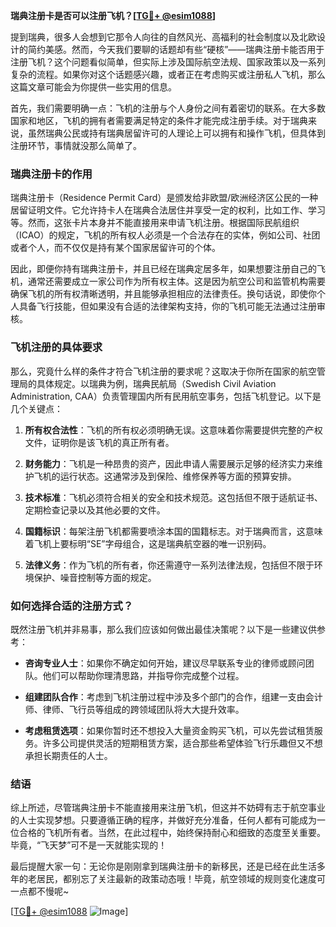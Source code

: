 **瑞典注册卡是否可以注册飞机？[[TG💪+ @esim1088](https://t.me/s/esim1088)]**

提到瑞典，很多人会想到它那令人向往的自然风光、高福利的社会制度以及北欧设计的简约美感。然而，今天我们要聊的话题却有些“硬核”——瑞典注册卡能否用于注册飞机？这个问题看似简单，但实际上涉及国际航空法规、国家政策以及一系列复杂的流程。如果你对这个话题感兴趣，或者正在考虑购买或注册私人飞机，那么这篇文章可能会为你提供一些实用的信息。

首先，我们需要明确一点：飞机的注册与个人身份之间有着密切的联系。在大多数国家和地区，飞机的拥有者需要满足特定的条件才能完成注册手续。对于瑞典来说，虽然瑞典公民或持有瑞典居留许可的人理论上可以拥有和操作飞机，但具体到注册环节，事情就没那么简单了。

### 瑞典注册卡的作用

瑞典注册卡（Residence Permit Card）是颁发给非欧盟/欧洲经济区公民的一种居留证明文件。它允许持卡人在瑞典合法居住并享受一定的权利，比如工作、学习等。然而，这张卡片本身并不能直接用来申请飞机注册。根据国际民航组织（ICAO）的规定，飞机的所有权人必须是一个合法存在的实体，例如公司、社团或者个人，而不仅仅是持有某个国家居留许可的个体。

因此，即便你持有瑞典注册卡，并且已经在瑞典定居多年，如果想要注册自己的飞机，通常还需要成立一家公司作为所有权主体。这是因为航空公司和监管机构需要确保飞机的所有权清晰透明，并且能够承担相应的法律责任。换句话说，即使你个人具备飞行技能，但如果没有合适的法律架构支持，你的飞机可能无法通过注册审核。

### 飞机注册的具体要求

那么，究竟什么样的条件才符合飞机注册的要求呢？这取决于你所在国家的航空管理局的具体规定。以瑞典为例，瑞典民航局（Swedish Civil Aviation Administration, CAA）负责管理国内所有民用航空事务，包括飞机登记。以下是几个关键点：

1. **所有权合法性**：飞机的所有权必须明确无误。这意味着你需要提供完整的产权文件，证明你是该飞机的真正所有者。
   
2. **财务能力**：飞机是一种昂贵的资产，因此申请人需要展示足够的经济实力来维护飞机的运行状态。这通常涉及到保险、维修保养等方面的预算安排。

3. **技术标准**：飞机必须符合相关的安全和技术规范。这包括但不限于适航证书、定期检查记录以及其他必要的文件。

4. **国籍标识**：每架注册飞机都需要喷涂本国的国籍标志。对于瑞典而言，这意味着飞机上要标明“SE”字母组合，这是瑞典航空器的唯一识别码。

5. **法律义务**：作为飞机的所有者，你还需遵守一系列法律法规，包括但不限于环境保护、噪音控制等方面的规定。

### 如何选择合适的注册方式？

既然注册飞机并非易事，那么我们应该如何做出最佳决策呢？以下是一些建议供参考：

- **咨询专业人士**：如果你不确定如何开始，建议尽早联系专业的律师或顾问团队。他们可以帮助你理清思路，并指导你完成整个过程。
  
- **组建团队合作**：考虑到飞机注册过程中涉及多个部门的合作，组建一支由会计师、律师、飞行员等组成的跨领域团队将大大提升效率。

- **考虑租赁选项**：如果你暂时还不想投入大量资金购买飞机，可以先尝试租赁服务。许多公司提供灵活的短期租赁方案，适合那些希望体验飞行乐趣但又不想承担长期责任的人士。

### 结语

综上所述，尽管瑞典注册卡不能直接用来注册飞机，但这并不妨碍有志于航空事业的人士实现梦想。只要遵循正确的程序，并做好充分准备，任何人都有可能成为一位合格的飞机所有者。当然，在此过程中，始终保持耐心和细致的态度至关重要。毕竟，“飞天梦”可不是一天就能实现的！

最后提醒大家一句：无论你是刚刚拿到瑞典注册卡的新移民，还是已经在此生活多年的老居民，都别忘了关注最新的政策动态哦！毕竟，航空领域的规则变化速度可一点都不慢呢~

[[TG💪+ @esim1088](https://t.me/s/esim1088) ![Image](https://i.postimg.cc/4NQfJmqS/Snipaste-2025-05-13-00-14-12.png)]